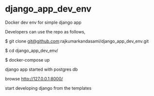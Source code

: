 # django_app_dev_env
Docker dev env for simple django app

Developers can use the repo as follows,

$ git clone git@github.com:rajkumarkandasami/django_app_dev_env.git

$ cd django_app_dev_env/

$ docker-compose up

django app started with postgres db

browse http://127.0.0.1:8000/

start developing django from the templates
